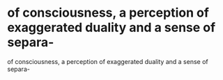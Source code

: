 # of consciousness, a perception of exaggerated duality and a sense of separa-

of consciousness, a perception of exaggerated duality and a sense of separa-
